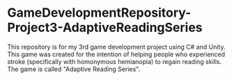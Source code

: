 # GameDevelopmentRepository-Project3-AdaptiveReadingSeries
This repository is for my 3rd game development project using C# and Unity. This game was created for the intention of helping people who experienced stroke (specifically with homonymous hemianopia) to regain reading skills. The game is called "Adaptive Reading Series".
